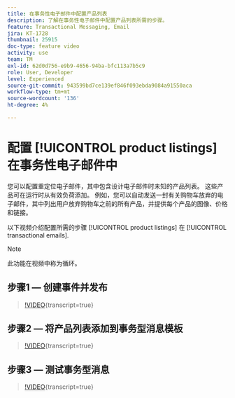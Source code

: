 ```yaml
---
title: 在事务性电子邮件中配置产品列表
description: 了解在事务性电子邮件中配置产品列表所需的步骤。
feature: Transactional Messaging, Email
jira: KT-1728
thumbnail: 25915
doc-type: feature video
activity: use
team: TM
exl-id: 62d0d756-e9b9-4656-94ba-bfc113a7b5c9
role: User, Developer
level: Experienced
source-git-commit: 943599bd7ce139ef846f093ebda9084a91550aca
workflow-type: tm+mt
source-wordcount: '136'
ht-degree: 4%

---
```


# 配置 [!UICONTROL product listings] 在事务性电子邮件中

您可以配置重定位电子邮件，其中包含设计电子邮件时未知的产品列表。 这些产品可在运行时从有效负荷添加。 例如，您可以自动发送一封有关购物车放弃的电子邮件，其中列出用户放弃购物车之前的所有产品，并提供每个产品的图像、价格和链接。

以下视频介绍配置所需的步骤 [!UICONTROL product listings] 在 [!UICONTROL transactional emails].

>[!NOTE]
>
>此功能在视频中称为循环。

## 步骤1 — 创建事件并发布

>[!VIDEO](https://video.tv.adobe.com/v/25914?learn=on){transcript=true}

## 步骤2 — 将产品列表添加到事务型消息模板

>[!VIDEO](https://video.tv.adobe.com/v/25915?learn=on){transcript=true}

## 步骤3 — 测试事务型消息

>[!VIDEO](https://video.tv.adobe.com/v/25916?learn=on){transcript=true}
